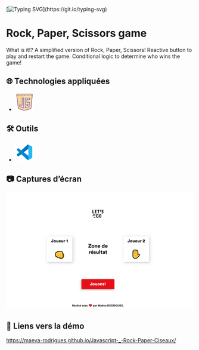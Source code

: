 [![Typing SVG](https://readme-typing-svg.demolab.com/?lines=Bienvenue+!)](https://git.io/typing-svg)

# Rock, Paper, Scissors game

What is it!? A simplified version of Rock, Paper, Scissors! Reactive button to play and restart the game. Conditional logic to determine who wins the game!

## 🌐 Technologies appliquées

- ![Logo de js](./assets/img/icons8-javascript-50.png)


## 🛠️ Outils

- ![Logo de VS Code](./assets/img/icons8-code-studio-visuel-2019-50.png)

## 📷 Captures d’écran
![Screenshot](./assets/img/Screenshot.PNG)

## 🔗 Liens vers la démo
https://maeva-rodrigues.github.io/Javascript-_-Rock-Paper-Ciseaux/

